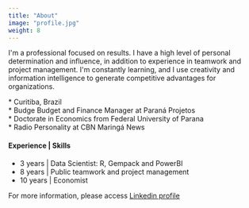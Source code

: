 ```yaml
---
title: "About"
image: "profile.jpg"
weight: 8
---
```


I'm a professional focused on results. I have a high level of personal determination and influence, in addition to experience in teamwork and project management. I'm constantly learning, and I use creativity and information intelligence to generate competitive advantages for organizations.

\* Curitiba, Brazil <br /> 
\* Budge Budget and Finance Manager at Paraná Projetos <br /> 
\* Doctorate in Economics from Federal University of Parana <br /> 
\* Radio Personality at CBN Maringá News

#### Experience | Skills

* 3 years   | Data Scientist: R, Gempack and PowerBI 
* 8 years   | Public teamwork and project management
* 10 years  | Economist

For more information, please access [Linkedin profile](https://www.linkedin.com/in/jrtonin/?locale=en_US)
